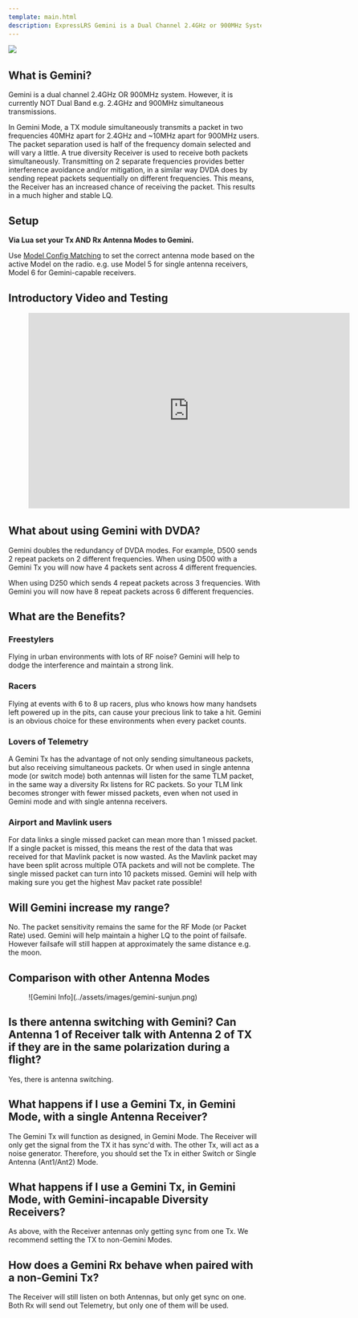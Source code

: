 ```yaml
---
template: main.html
description: ExpressLRS Gemini is a Dual Channel 2.4GHz or 900MHz System. Gemini is not Dual Band.
---
```


<img src="https://raw.githubusercontent.com/ExpressLRS/ExpressLRS-Hardware/master/img/software.png">

## What is Gemini?

Gemini is a dual channel 2.4GHz OR 900MHz system. However, it is currently NOT Dual Band e.g. 2.4GHz and 900MHz simultaneous transmissions.

In Gemini Mode, a TX module simultaneously transmits a packet in two frequencies 40MHz apart for 2.4GHz and ~10MHz apart for 900MHz users.  The packet separation used is half of the frequency domain selected and will vary a little. A true diversity Receiver is used to receive both packets simultaneously. Transmitting on 2 separate frequencies provides better interference avoidance and/or mitigation, in a similar way DVDA does by sending repeat packets sequentially on different frequencies. This means, the Receiver has an increased chance of receiving the packet. This results in a much higher and stable LQ.

## Setup

**Via Lua set your Tx AND Rx Antenna Modes to Gemini.**

Use [Model Config Matching](model-config-match.md) to set the correct antenna mode based on the active Model on the radio.
e.g. use Model 5 for single antenna receivers, Model 6 for Gemini-capable receivers.

## Introductory Video and Testing

<figure markdown>
<iframe width="640" height="390" src="https://www.youtube.com/embed/VcC50cX3a7E?si=qao7AO_M5Ykbn2jI" title="YouTube video player" frameborder="0" allow="accelerometer; autoplay; clipboard-write; encrypted-media; gyroscope; picture-in-picture; web-share" allowfullscreen></iframe>
</figure>

## What about using Gemini with DVDA?

Gemini doubles the redundancy of DVDA modes.  For example, D500 sends 2 repeat packets on 2 different frequencies. When using D500 with a Gemini Tx you will now have 4 packets sent across 4 different frequencies.

When using D250 which sends 4 repeat packets across 3 frequencies.  With Gemini you will now have 8 repeat packets across 6 different frequencies.

## What are the Benefits?

### Freestylers

Flying in urban environments with lots of RF noise? Gemini will help to dodge the interference and maintain a strong link.

### Racers

Flying at events with 6 to 8 up racers, plus who knows how many handsets left powered up in the pits, can cause your precious link to take a hit.  Gemini is an obvious choice for these environments when every packet counts.

### Lovers of Telemetry

A Gemini Tx has the advantage of not only sending simultaneous packets, but also receiving simultaneous packets.  Or when used in single antenna mode (or switch mode) both antennas will listen for the same TLM packet, in the same way a diversity Rx listens for RC packets.  So your TLM link becomes stronger with fewer missed packets, even when not used in Gemini mode and with single antenna receivers.

### Airport and Mavlink users

For data links a single missed packet can mean more than 1 missed packet. If a single packet is missed, this means the rest of the data that was received for that Mavlink packet is now wasted. As the Mavlink packet may have been split across multiple OTA packets and will not be complete. The single missed packet can turn into 10 packets missed. Gemini will help with making sure you get the highest Mav packet rate possible!

## Will Gemini increase my range?

No. The packet sensitivity remains the same for the RF Mode (or Packet Rate) used.  Gemini will help maintain a higher LQ to the point of failsafe.  However failsafe will still happen at approximately the same distance e.g. the moon.

## Comparison with other Antenna Modes

<figure markdown>
![Gemini Info](../assets/images/gemini-sunjun.png)
</figure>

## Is there antenna switching with Gemini? Can Antenna 1 of Receiver talk with Antenna 2 of TX if they are in the same polarization during a flight?

Yes, there is antenna switching.

## What happens if I use a Gemini Tx, in Gemini Mode, with a single Antenna Receiver?

The Gemini Tx will function as designed, in Gemini Mode. The Receiver will only get the signal from the TX it has sync'd with. The other Tx, will act as a noise generator. Therefore, you should set the Tx in either Switch or Single Antenna (Ant1/Ant2) Mode.

## What happens if I use a Gemini Tx, in Gemini Mode, with Gemini-incapable Diversity Receivers?

As above, with the Receiver antennas only getting sync from one Tx. We recommend setting the TX to non-Gemini Modes.

## How does a Gemini Rx behave when paired with a non-Gemini Tx?

The Receiver will still listen on both Antennas, but only get sync on one. Both Rx will send out Telemetry, but only one of them will be used.
